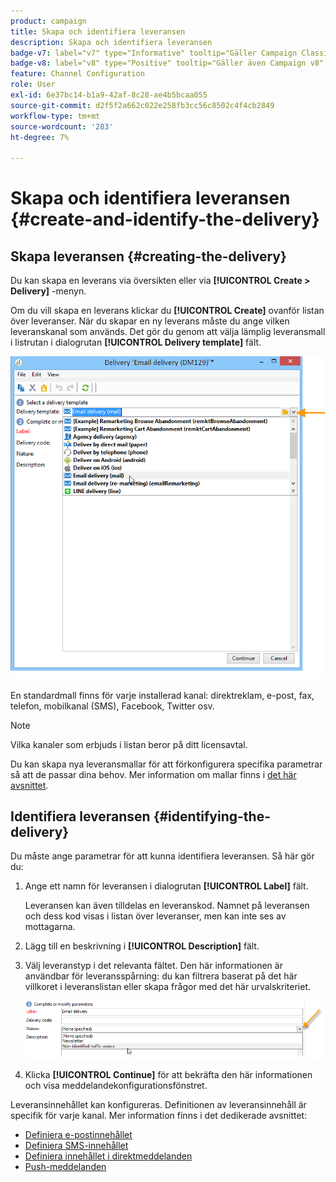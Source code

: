```yaml
---
product: campaign
title: Skapa och identifiera leveransen
description: Skapa och identifiera leveransen
badge-v7: label="v7" type="Informative" tooltip="Gäller Campaign Classic v7"
badge-v8: label="v8" type="Positive" tooltip="Gäller även Campaign v8"
feature: Channel Configuration
role: User
exl-id: 6e37bc14-b1a9-42af-8c28-ae4b5bcaa055
source-git-commit: d2f5f2a662c022e258fb3cc56c8502c4f4cb2849
workflow-type: tm+mt
source-wordcount: '283'
ht-degree: 7%

---
```


# Skapa och identifiera leveransen {#create-and-identify-the-delivery}

## Skapa leveransen {#creating-the-delivery}

Du kan skapa en leverans via översikten eller via **[!UICONTROL Create > Delivery]** -menyn.


Om du vill skapa en leverans klickar du **[!UICONTROL Create]** ovanför listan över leveranser. När du skapar en ny leverans måste du ange vilken leveranskanal som används. Det gör du genom att välja lämplig leveransmall i listrutan i dialogrutan **[!UICONTROL Delivery template]** fält.

![](assets/s_ncs_user_wizard_email01_1.png)

En standardmall finns för varje installerad kanal: direktreklam, e-post, fax, telefon, mobilkanal (SMS), Facebook, Twitter osv.

>[!NOTE]
>
>Vilka kanaler som erbjuds i listan beror på ditt licensavtal.

Du kan skapa nya leveransmallar för att förkonfigurera specifika parametrar så att de passar dina behov. Mer information om mallar finns i [det här avsnittet](about-templates.md).

## Identifiera leveransen {#identifying-the-delivery}

Du måste ange parametrar för att kunna identifiera leveransen. Så här gör du:

1. Ange ett namn för leveransen i dialogrutan **[!UICONTROL Label]** fält.

   Leveransen kan även tilldelas en leveranskod. Namnet på leveransen och dess kod visas i listan över leveranser, men kan inte ses av mottagarna.

1. Lägg till en beskrivning i **[!UICONTROL Description]** fält.
1. Välj leveranstyp i det relevanta fältet. Den här informationen är användbar för leveransspårning: du kan filtrera baserat på det här villkoret i leveranslistan eller skapa frågor med det här urvalskriteriet.

   ![](assets/s_ncs_user_email_del_nature.png)

1. Klicka **[!UICONTROL Continue]** för att bekräfta den här informationen och visa meddelandekonfigurationsfönstret.

Leveransinnehållet kan konfigureras. Definitionen av leveransinnehåll är specifik för varje kanal. Mer information finns i det dedikerade avsnittet:

* [Definiera e-postinnehållet](defining-the-email-content.md)
* [Definiera SMS-innehållet](sms-create.md#defining-the-sms-content)
* [Definiera innehållet i direktmeddelanden](defining-the-direct-mail-content.md)
* [Push-meddelanden](about-mobile-app-channel.md)
